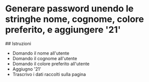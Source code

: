 # Generare password unendo le stringhe nome, cognome, colore preferito, e aggiungere '21'

## Istruzioni

- Domando il nome all'utente
- Domando il cognome all'utente
- Domando il colore preferito all'utente
- Aggiugno '21'
- Trascrivo i dati raccolti sulla pagina

